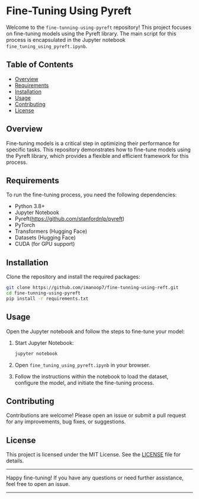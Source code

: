 # Fine-Tuning Using Pyreft

Welcome to the `fine-tunning-using-pyreft` repository! This project focuses on fine-tuning models using the Pyreft library. The main script for this process is encapsulated in the Jupyter notebook `fine_tuning_using_pyreft.ipynb`.

## Table of Contents

- [Overview](#overview)
- [Requirements](#requirements)
- [Installation](#installation)
- [Usage](#usage)
- [Contributing](#contributing)
- [License](#license)

## Overview

Fine-tuning models is a critical step in optimizing their performance for specific tasks. This repository demonstrates how to fine-tune models using the Pyreft library, which provides a flexible and efficient framework for this process.

## Requirements

To run the fine-tuning process, you need the following dependencies:

- Python 3.8+
- Jupyter Notebook
- Pyreft(https://github.com/stanfordnlp/pyreft)
- PyTorch
- Transformers (Hugging Face)
- Datasets (Hugging Face)
- CUDA (for GPU support)

## Installation

Clone the repository and install the required packages:

```bash
git clone https://github.com/imanoop7/fine-tunning-using-reft.git
cd fine-tunning-using-pyreft
pip install -r requirements.txt
```

## Usage

Open the Jupyter notebook and follow the steps to fine-tune your model:

1. Start Jupyter Notebook:
    ```bash
    jupyter notebook
    ```

2. Open `fine_tuning_using_pyreft.ipynb` in your browser.

3. Follow the instructions within the notebook to load the dataset, configure the model, and initiate the fine-tuning process.

## Contributing

Contributions are welcome! Please open an issue or submit a pull request for any improvements, bug fixes, or suggestions.

## License

This project is licensed under the MIT License. See the [LICENSE](LICENSE) file for details.

---

Happy fine-tuning! If you have any questions or need further assistance, feel free to open an issue.

---
